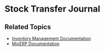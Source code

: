# Stock Transfer Journal


## Related Topics
* [Inventory Management Documentation](index.md)
* [MixERP Documentation](../index.md)
